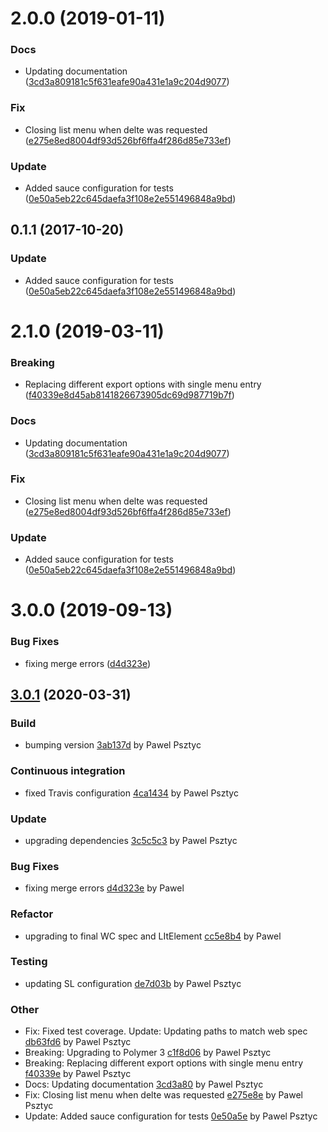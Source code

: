 <a name="2.0.0"></a>
# 2.0.0 (2019-01-11)


### Docs

* Updating documentation ([3cd3a809181c5f631eafe90a431e1a9c204d9077](https://github.com/advanced-rest-client/cookies-list-items/commit/3cd3a809181c5f631eafe90a431e1a9c204d9077))

### Fix

* Closing list menu when delte was requested ([e275e8ed8004df93d526bf6ffa4f286d85e733ef](https://github.com/advanced-rest-client/cookies-list-items/commit/e275e8ed8004df93d526bf6ffa4f286d85e733ef))

### Update

* Added sauce configuration for tests ([0e50a5eb22c645daefa3f108e2e551496848a9bd](https://github.com/advanced-rest-client/cookies-list-items/commit/0e50a5eb22c645daefa3f108e2e551496848a9bd))



<a name="0.1.1"></a>
## 0.1.1 (2017-10-20)


### Update

* Added sauce configuration for tests ([0e50a5eb22c645daefa3f108e2e551496848a9bd](https://github.com/advanced-rest-client/cookies-list-items/commit/0e50a5eb22c645daefa3f108e2e551496848a9bd))



# 2.1.0 (2019-03-11)


### Breaking

* Replacing different export options with single menu entry ([f40339e8d45ab8141826673905dc69d987719b7f](https://github.com/advanced-rest-client/cookies-list-items/commit/f40339e8d45ab8141826673905dc69d987719b7f))

### Docs

* Updating documentation ([3cd3a809181c5f631eafe90a431e1a9c204d9077](https://github.com/advanced-rest-client/cookies-list-items/commit/3cd3a809181c5f631eafe90a431e1a9c204d9077))

### Fix

* Closing list menu when delte was requested ([e275e8ed8004df93d526bf6ffa4f286d85e733ef](https://github.com/advanced-rest-client/cookies-list-items/commit/e275e8ed8004df93d526bf6ffa4f286d85e733ef))

### Update

* Added sauce configuration for tests ([0e50a5eb22c645daefa3f108e2e551496848a9bd](https://github.com/advanced-rest-client/cookies-list-items/commit/0e50a5eb22c645daefa3f108e2e551496848a9bd))



# 3.0.0 (2019-09-13)


### Bug Fixes

* fixing merge errors ([d4d323e](https://github.com/advanced-rest-client/cookies-list-items/commit/d4d323e))



<a name="3.0.1"></a>
## [3.0.1](https://github.com/advanced-rest-client/cookies-list-items/compare/2.1.0...3.0.1) (2020-03-31)

### Build

* bumping version [3ab137d](https://github.com/advanced-rest-client/cookies-list-items/commit/3ab137d5490868978604deeb69b4006b67446d2f) by Pawel Psztyc


### Continuous integration

* fixed Travis configuration [4ca1434](https://github.com/advanced-rest-client/cookies-list-items/commit/4ca143404c8fbe18849f24d1d6eb83faf2c4a702) by Pawel Psztyc


### Update

* upgrading dependencies [3c5c5c3](https://github.com/advanced-rest-client/cookies-list-items/commit/3c5c5c3c4547f36f00b3975fc3ab0e315a7f9c0a) by Pawel Psztyc


### Bug Fixes

* fixing merge errors [d4d323e](https://github.com/advanced-rest-client/cookies-list-items/commit/d4d323ebc3628dedf820b74eb12350b5e463c277) by Pawel


### Refactor

* upgrading to final WC spec and LItElement [cc5e8b4](https://github.com/advanced-rest-client/cookies-list-items/commit/cc5e8b4fadad50e27c8732be747a29e66733b0f9) by Pawel


### Testing

* updating SL configuration [de7d03b](https://github.com/advanced-rest-client/cookies-list-items/commit/de7d03b4d768ae1f074223f1d7dd24ae789127cf) by Pawel Psztyc


### Other

* Fix: Fixed test coverage.
Update: Updating paths to match web spec
 [db63fd6](https://github.com/advanced-rest-client/cookies-list-items/commit/db63fd6514e909e0c22215a5c92b65726175059c) by Pawel Psztyc
* Breaking: Upgrading to Polymer 3
 [c1f8d06](https://github.com/advanced-rest-client/cookies-list-items/commit/c1f8d067133d795d9498e8273d7a4973766dc1e3) by Pawel Psztyc
* Breaking: Replacing different export options with single menu entry
 [f40339e](https://github.com/advanced-rest-client/cookies-list-items/commit/f40339e8d45ab8141826673905dc69d987719b7f) by Pawel Psztyc
* Docs: Updating documentation
 [3cd3a80](https://github.com/advanced-rest-client/cookies-list-items/commit/3cd3a809181c5f631eafe90a431e1a9c204d9077) by Pawel Psztyc
* Fix: Closing list menu when delte was requested
 [e275e8e](https://github.com/advanced-rest-client/cookies-list-items/commit/e275e8ed8004df93d526bf6ffa4f286d85e733ef) by Pawel Psztyc
* Update: Added sauce configuration for tests
 [0e50a5e](https://github.com/advanced-rest-client/cookies-list-items/commit/0e50a5eb22c645daefa3f108e2e551496848a9bd) by Pawel Psztyc


